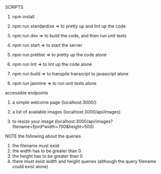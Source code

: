 SCRIPTS
1. npm install
2. npm run standardize => to pretty up and lint up the code
3. npm run dev => to build the code, and then run unit tests
4. npm run start => to start the server

5. npm run prettier => to pretty up the code alone
6. npm run lint => to lint up the code alone
7. npm run build => to transpile transcript to javascript alone
8. npm run jasmine => to run unit tests alone


accessible endpoints
1. a simple welcome page (localhost:3000/)

2. a list of available images (localhost:3000/api/images)

3. to resize your image
(localhost:3000/api/images?filename=fjord*width=700&height=500)

NOTE the following about the queries
1. the filename must exist
2. the width has to be greater than 0
3. the height has to be greater than 0
4. there must exist width and height queries (although the query filename could exist alone)